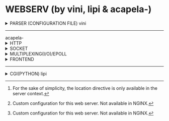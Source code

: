 # WEBSERV (by vini, lipi & acapela-)

<details>
<summary>PARSER (CONFIGURATION FILE) vini</summary>

## Configuration file requirements
- [ ] Choose the port and host of each ’server’.
- [ ] Setup the server_names or not.
- [ ] The first server for a host:port will be the default for this host:port (that means it will answer to all the requests that don’t belong to an other server).
- [ ] Setup default error pages.
- [ ] Limit client body size.
- [ ] Setup routes with one or multiple of the following rules/configuration (routes wont be using regexp):
	- [ ] define a list of accepted http methods for the route.
	- [ ] define a http redirection.
	- [ ] define a directory or a file from where the file should be searched (for example, if url /kapouet is rooted to /tm	/www, url /kapouet/pouic/toto/pouet is /tmp/www/pouic/toto/pouet).
	- [ ] turn on or off directory listing.
	- [ ] set a default file to answer if the request is a directory.
	- [ ] execute cgi based on certain file extension (for example .php).
	- [ ] make it work with post and get methods.
	- [ ] make the route able to accept uploaded files and configure where they should be saved.

- [ ] do you wonder what a cgi is?
- [ ] because you won’t call the cgi directly, use the full path as path_info.
- [ ] just remember that, for chunked request, your server needs to unchunk it, the cgi will expect eof as end of the body.
- [ ] same things for the output of the cgi. if no content_length is returned from the cgi, eof will mark the end of the returned data.
- [ ] your program should call the cgi with the file requested as first argument.
- [ ] the cgi should be run in the correct directory for relative path file access.
- [ ] your server should work with one cgi (php-cgi, python, and so forth).

## error management
- [x] files must end with ".conf"
- [x] root path must end with "/"
- [x] location prefix must start with "/"

# NGINX configuration
- directives: a statement that controls nginx's behaviour;
- block: group of directives in a context.

## Contexts:
If not specified in a location block, server directives are used. If also not specified, default values are considered.

| Directive | Default | Quantity | Server | Location |
|---|---|---|---|---|
| [listen](#listen-addressport-listen-port)				| `listen *:80`				| 1+ | :white_check_mark:	| :x: |
| [server_name](#server_name-name)						| `server_name ""`			| 0-1 | :white_check_mark:	| :x: |
| [location](#location-uri)								| `---`						| 1+ | :white_check_mark:	| :x:[^1] |
| [error_page](#error_page-code--uri)					| `---`						| 1+ | :white_check_mark:	| :x: |
| [client_max_body_size](#client_max_body_size-size)	| `client_max_body_size 1m`	| 1 | :white_check_mark:	| :x: |
| [root](#root-path)									| `root html`				| 1 | :white_check_mark:	| :white_check_mark: |
| [index](#index-file)									| `index index.html`		| 1 | :x:					| :white_check_mark: |
| [autoindex](#autoindex-on--off)						| `autoindex off`			| 1 | :x:					| :white_check_mark: |
| [limit_except](#limit_except-method)					| `---`						| 1 | :x:					| :white_check_mark: |
| [redirect](#redirect-page1)							| `---`						| 1 | :x:					| :white_check_mark: |

### [`listen address[:port]; listen port`](http://nginx.org/en/docs/http/ngx_http_core_module.html#listen)
Default: `listen *:80 | *:8000`

Sets the address and port for IP. Both address and port, or only address or only port can be specified. An address may also be a hostname.
```
	listen 127.0.0.1:80
	listen 127.0.0.1
	listen 80
	listen *:8000
	listen localhost:80
```

### [`server_name name ...;`](http://nginx.org/en/docs/http/ngx_http_core_module.html#server_name)
Default: `server_name ""`

Define the domain names or IP addresses that a specific server block should respond to. It determines which virtual server configuration should be used to handle incoming requests based on the value of the Host header in the HTTP request.
```
	server_name	example.org
				www.example.org
				""
				192.168.1.1
```

### [`root path;`](http://nginx.org/en/docs/http/ngx_http_core_module.html#root)
Default: `root html`

Sets the root directory for requests.
```
	location /i/ {
		root /data/w3
	}
```
Here, the `/data/w3/i/foo.gif` file will be sent in response to the `/i/foo.gif` request.

### [`index file ...`](http://nginx.org/en/docs/http/ngx_http_index_module.html#index)
Default: `index index.html`

Set a default file to answer if the request is a directory. The first available file is returned.
```
	location /dir {
		index first.html second.html
	}
```

### [`autoindex on | off;`](http://nginx.org/en/docs/http/ngx_http_autoindex_module.html#autoindex)
Default: `autoindex off`

Enables or disables the directory listing output. Directory listing displays the contents of a directory when an index file (like index.html) is not found.

### [`error_page code ... uri;`](http://nginx.org/en/docs/http/ngx_http_core_module.html#error_page)
Default: `---`

Defines the URI that will be shown for the specified errors.
```
	error_page 404				/404.html
	error_page 500 502 503 504	/50x.html
```

### [`client_max_body_size size;`](http://nginx.org/en/docs/http/ngx_http_core_module.html#client_max_body_size)
Default: `client_max_body_size 1m`

Sets the maximum allowed size of the client request body. If the size in a request exceeds the configured value, the 413 (Request Entity Too Large) error is returned to the client. Please be aware that browsers cannot correctly display this error. Setting size to 0 disables checking of client request body size.

### `cgi`[^2]
Execute cgi based on certain file extension (for example .php).

## [`location uri {...}`](http://nginx.org/en/docs/http/ngx_http_core_module.html#location)
Default: `---`

Specifies how the server should handle requests for specific URIs.

### [`limit_except method ...`](http://nginx.org/en/docs/http/ngx_http_core_module.html#limit_except)
Default: `---`

Define a list of accepted http methods for the route.
```
	limit_except GET POST
```
The above example limits all methods *except* GET and POST.
Obs.: syntax is different than Nginx's for the sake of simplicity.

### `redirect page`[^2]
Default: `---`

Define a http redirection.
```
	location /uri {
		redirect /new/path
	}
```

## References
- [NGINX: How nginx processes a request;](http://nginx.org/en/docs/http/request_processing.html)
- [NGINX Begginer's Guide: Configuration File’s Structure;](http://nginx.org/en/docs/beginners_guide.html#conf_structure)

[^1]: For the sake of simplicity, the location directive is only available in the server context.
[^2]: Custom configuration for this web server. Not available in NGINX.

</details>

<hr>
acapela-
<details>
<summary>HTTP</summary>

#### What is HTTP in simple terms?
* Hypertext Transfer Protocol
* It's a group of rules used by all browsers for comunicate hypertext between internet in a high efficient way and easy to work.

#### How it works?
* It's a talk between server (application responsible to serve datas) and client (browser, responsible for ask resources in network, calling theirs names, the known URLs).
* The message sent by client is a request 'pedido', while the message sent by server is called response 'resposta'.
* Client ask some resource the server proccess and return a response containing the requested resource or information.
* The communication will be successfull if the the messages follow a specific format specified by the HTTP procotol present in HTML [RFC](https://datatracker.ietf.org/doc/html/rfc2616) standard.

#### 'HTTP REQUEST' sample?
```
GET /inicio.html HTTP/1.1
Host: www.example.com
User-Agent: Mozilla/5.0
Accept: text/html,application/xhtml+xml,application/xml;q=0.9,image/avif,image/webp,/;q=0.8
Accept-Language: en-GB,en;q=0.5
Accept-Encoding: gzip, deflate, br
Connection: keep-alive
```

#### 'HTTP RESPONSE' sample?
```
HTTP/1.1 200 OK
Date:  Mon, 23 May 2005 22:38:34 GMT
Content-Type:  text/html; charset=UTF-8
Content-Length:  155
Last-Modified:  Wed, 08 Jan 2003 23:11:55 GMT
Server:   Apache/1.3.3.7 (Unix) (Red-Hat/Linux)
ETag:  "3f80f-1b6-3e1cb03b"
Accept-Ranges:  bytes
Connection:  close

<html>
<head>
      <title>An Example Page</title>
</head>
<body>
     <p>Hello World, this is a very simple HTML document.</p>
</body>
</html>
```


Sources: [HTTP](https://en.wikipedia.org/wiki/HTTP), [CRUD](https://en.wikipedia.org/wiki/Create,_read,_update_and_delete), [MIME](https://en.wikipedia.org/wiki/Media_type), [RFC](https://en.wikipedia.org/wiki/Request_for_Comments), [HTTP HEADER FIELDS](https://en.wikipedia.org/wiki/List_of_HTTP_header_fields)

## Http Methods(Or verbs) (What they do? How they works?)
They are used to indicate the action to be executed in server.

- GET: Get informations from some resource in Server.
- HEAD: Similar to GET, but just get the header of resource and not the body. *So it seeks to obtain specific informations about resource and not print it on screen.*
- POST: Send data to Server proccess. It can create or update a resource.
- PUT: Used to update a resource on server. It replace (override) completely the resource.
- PATCH: Used to modify one part of some resource in server.
- DELETE: Delete a resource in server.
- OPTIONS: Obtain details about some resource on server, such as: allowed HTTP VERBS and others details.
- CONNECT: Less common, it is used to connect with a resource. It is common when the client wants to work with proxy server etc.
- TRACE: Also less common, retrieve information about the requests and response of certain resource on server.

> **Idempotent:** Is a method that when you executed it a lot of times in sequence, is the same that executed one time, because after the first, using the same dates the result is nothing. POST is the only No idempotent HTTP method, because a sequence of calling with the same datas will create different resources and different actions.

## Http Response Status

 - 10x: Just informative answer;
   - 100:
   - 101:
   - 102:
   - 103:
 - 20x: Success answer;
   - 200:
     - GET:
     - HEAD:
     - PUT OU POST:
     - TRACE:
   - 201:
   - 202:
   - 203:
   - 204:
   - 205:
   - 206:
   - 207:
   - 208:
   - 226:
 - 30x: Redirection Error;
   - 300:
   - 301:
   - 302:
   - 303:
   - 304:
   - 305:
   - 306:
   - 307:
   - 308:
 - 40x: Client Error;
   - 400:
   - 401:
   - 402:
   - 403 (Forbidden): Client is not authorized do access the requested resource (autoindex off on certain route, and you try to access a directory).
   - 404 (Not found): URL don't exist.
   - 405:
   - 406:
   - 407:
   - 408:
   - 409:
   - 410:
   - 423:
   - 424:
   - 425:
   - 426:
   - 428:
   - 429:
   - 431:
   - 451:
- 50x: Server Error;
   - 500:
   - 501:
   - 502:
   - 503:
   - 504:
   - 505:
   - 506:
   - 507:
   - 508:
   - 510:
   - 511:

## HANDLING POST METHOD
Now let's understand how can I receive a POST REQUEST from Server and proccess it? Let's first analyse an file upload operation.

1. Use \<form\> tag with proper attributes in post mode and click on some submit button.
2. You will receive the following http header and body:
```
POST /upload HTTP/1.1
Host: localhost:8080
User-Agent: Mozilla/5.0 (Windows NT 10.0; Win64; x64; rv:109.0) Gecko/20100101 Firefox/117.0
Accept: text/html,application/xhtml+xml,application/xml;q=0.9,image/avif,image/webp,*/*;q=0.8
Accept-Language: pt-BR,pt;q=0.8,en-US;q=0.5,en;q=0.3
Accept-Encoding: gzip, deflate, br
Content-Type: multipart/form-data; boundary=---------------------------8576620533433054745278394201
Content-Length: 61
Origin: http://localhost:8080
Connection: keep-alive
Referer: http://localhost:8080/upload
Upgrade-Insecure-Requests: 1
Sec-Fetch-Dest: document
Sec-Fetch-Mode: navigate
Sec-Fetch-Site: same-origin
Sec-Fetch-User: ?1

-----------------------------8576620533433054745278394201--
```
3. ...

> **Chunked Transfer Encoding:** Technic used for transfer files to server.

Sources: [FORM TAG](https://www.geeksforgeeks.org/html-form-tag/), [CHUNKED TRANSFER ENCODING](https://en.wikipedia.org/wiki/Chunked_transfer_encoding)
</details>

<details>
<summary>SOCKET</summary>


</details>

<details>
<summary>MULTIPLEXING(I/O)/EPOLL</summary>
## PIPES & NON-BLOCKING MANNER SERVER
It's a tube for communication between proccess.
They use read and write functions to realize the data transference.

- blocking-pipes: When you try to read a empty pipe the program will block and wait until the pipe have something, or when you try to write a full pipe, it will block until the pipe free space.
- non-blocking-pipes: When you try to read a empty pipe, a message will be returned saying that the pipe is empty and the program will continue. If the pipe is full, the program will continue and a message will be presented that the pipe is full.
</details>
<details>
<summary>FRONTEND</summary>


</details>

<hr>
<details>
<summary>CGI(PYTHON) lipi</summary>

</details>
